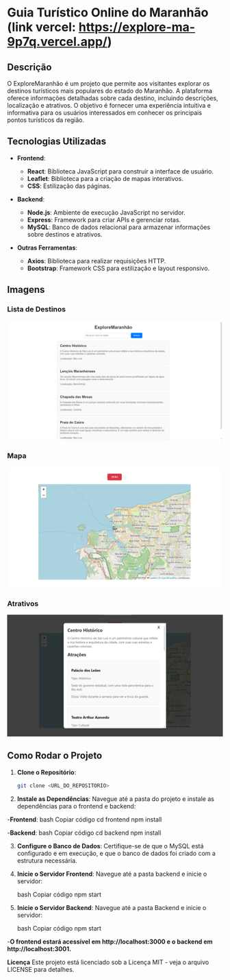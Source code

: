# Guia Turístico Online do Maranhão (link vercel: https://explore-ma-9p7q.vercel.app/)

## Descrição

O ExploreMaranhão é um projeto que permite aos visitantes explorar os destinos turísticos mais populares do estado do Maranhão. A plataforma oferece informações detalhadas sobre cada destino, incluindo descrições, localização e atrativos. O objetivo é fornecer uma experiência intuitiva e informativa para os usuários interessados em conhecer os principais pontos turísticos da região.

## Tecnologias Utilizadas

- **Frontend**:
  - **React**: Biblioteca JavaScript para construir a interface de usuário.
  - **Leaflet**: Biblioteca para a criação de mapas interativos.
  - **CSS**: Estilização das páginas.

- **Backend**:
  - **Node.js**: Ambiente de execução JavaScript no servidor.
  - **Express**: Framework para criar APIs e gerenciar rotas.
  - **MySQL**: Banco de dados relacional para armazenar informações sobre destinos e atrativos.

- **Outras Ferramentas**:
  - **Axios**: Biblioteca para realizar requisições HTTP.
  - **Bootstrap**: Framework CSS para estilização e layout responsivo.

## Imagens

### Lista de Destinos

![Página Destino List](./frontend/src/imagens/destino-list.png)

### Mapa

![Mapa](./frontend/src/imagens/mapa.png)

### Atrativos

![Modal da Lista de Atrativos](./frontend/src/imagens/modal-atrativos.png)

## Como Rodar o Projeto

1. **Clone o Repositório**:
   ```bash
   git clone <URL_DO_REPOSITORIO>

2. **Instale as Dependências**:
Navegue até a pasta do projeto e instale as dependências para o frontend e backend:

-**Frontend**:
    bash
    Copiar código
    cd frontend
    npm install
    
-**Backend**:
    bash
    Copiar código
    cd backend
    npm install

3. **Configure o Banco de Dados**:
Certifique-se de que o MySQL está configurado e em execução, e que o banco de dados foi criado com a estrutura necessária.

4. **Inicie o Servidor Frontend**:
Navegue até a pasta backend e inicie o servidor:

    bash
    Copiar código
    npm start
    
5. **Inicie o Servidor Backend**:
Navegue até a pasta Backend e inicie o servidor:

    bash
    Copiar código
    npm start

-**O frontend estará acessível em http://localhost:3000 e o backend em http://localhost:3001.**

**Licença**
Este projeto está licenciado sob a Licença MIT - veja o arquivo LICENSE para detalhes.
